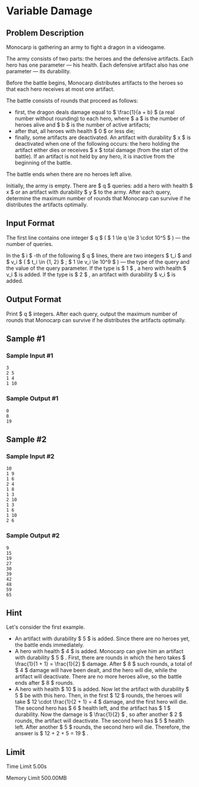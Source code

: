 # Variable Damage

## Problem Description

Monocarp is gathering an army to fight a dragon in a videogame.

The army consists of two parts: the heroes and the defensive artifacts. Each hero has one parameter — his health. Each defensive artifact also has one parameter — its durability.

Before the battle begins, Monocarp distributes artifacts to the heroes so that each hero receives at most one artifact.

The battle consists of rounds that proceed as follows:

- first, the dragon deals damage equal to $ \frac{1}{a + b} $ (a real number without rounding) to each hero, where $ a $ is the number of heroes alive and $ b $ is the number of active artifacts;
- after that, all heroes with health $ 0 $ or less die;
- finally, some artifacts are deactivated. An artifact with durability $ x $ is deactivated when one of the following occurs: the hero holding the artifact either dies or receives $ x $ total damage (from the start of the battle). If an artifact is not held by any hero, it is inactive from the beginning of the battle.

The battle ends when there are no heroes left alive.

Initially, the army is empty. There are $ q $ queries: add a hero with health $ x $ or an artifact with durability $ y $ to the army. After each query, determine the maximum number of rounds that Monocarp can survive if he distributes the artifacts optimally.

## Input Format

The first line contains one integer $ q $ ( $ 1 \le q \le 3 \cdot 10^5 $ ) — the number of queries.

In the $ i $ -th of the following $ q $ lines, there are two integers $ t_i $ and $ v_i $ ( $ t_i \in \{1, 2\} $ ; $ 1 \le v_i \le 10^9 $ ) — the type of the query and the value of the query parameter. If the type is $ 1 $ , a hero with health $ v_i $ is added. If the type is $ 2 $ , an artifact with durability $ v_i $ is added.

## Output Format

Print $ q $ integers. After each query, output the maximum number of rounds that Monocarp can survive if he distributes the artifacts optimally.

## Sample #1

### Sample Input #1

```
3
2 5
1 4
1 10
```

### Sample Output #1

```
0
8
19
```

## Sample #2

### Sample Input #2

```
10
1 9
1 6
2 4
1 8
1 3
2 10
1 3
1 6
1 10
2 6
```

### Sample Output #2

```
9
15
19
27
30
39
42
48
59
65
```

## Hint

Let's consider the first example.

- An artifact with durability $ 5 $ is added. Since there are no heroes yet, the battle ends immediately.
- A hero with health $ 4 $ is added. Monocarp can give him an artifact with durability $ 5 $ . First, there are rounds in which the hero takes $ \frac{1}{1 + 1} = \frac{1}{2} $ damage. After $ 8 $ such rounds, a total of $ 4 $ damage will have been dealt, and the hero will die, while the artifact will deactivate. There are no more heroes alive, so the battle ends after $ 8 $ rounds.
- A hero with health $ 10 $ is added. Now let the artifact with durability $ 5 $ be with this hero. Then, in the first $ 12 $ rounds, the heroes will take $ 12 \cdot \frac{1}{2 + 1} = 4 $ damage, and the first hero will die. The second hero has $ 6 $ health left, and the artifact has $ 1 $ durability. Now the damage is $ \frac{1}{2} $ , so after another $ 2 $ rounds, the artifact will deactivate. The second hero has $ 5 $ health left. After another $ 5 $ rounds, the second hero will die. Therefore, the answer is $ 12 + 2 + 5 = 19 $ .

## Limit



Time Limit
5.00s

Memory Limit
500.00MB